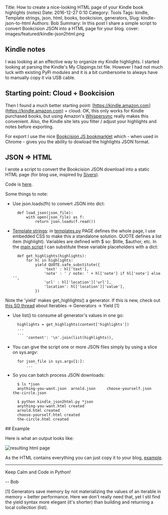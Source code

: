 Title: How to create a nice-looking HTML page of your Kindle book highlights (notes)
Date: 2016-12-27 0:10
Category: Tools
Tags: kindle, Template strings, json, html, books, bookcision, generators, 
Slug: kindle-json-to-html
Authors: Bob
Summary: In this post I share a simple script to convert Bookcision JSON into a HTML page for your blog.
cover: images/featured/kindle-json2html.png

## Kindle notes

I was looking at an effective way to organize my Kindle highlights. I started looking at parsing the Kindle's My Clippings.txt file. However I had not much luck with existing PyPi modules and it is a bit cumbersome to always have to manually copy it via USB cable.

## Starting point: Cloud + Bookcision

Then I found a much better starting point: [https://kindle.amazon.com](https://kindle.amazon.com) = cloud. OK, this only works for Kindle purchased books, but using Amazon's [Whispersync](https://www.amazon.com/gp/help/customer/display.html?nodeId=200911660) really makes this convenient. Also, the Kindle site lets you filter / adjust your highlights and notes before exporting. 

For export I use the nice [Bookcision JS bookmarklet](http://www.norbauer.com/bookcision/) which - when used in Chrome - gives you the ability to dowload the highlights JSON format.

## JSON => HTML

I wrote a script to convert the Bookcision JSON download into a static HTML page (for blog use, inspired by [Sivers](https://sivers.org/book)).

Code is [here](https://github.com/pybites/blog_code/tree/master/kindle_notes).

Some things to note:

* Use json.loads(fh) to convert JSON into dict: 

		def load_json(json_file):
			with open(json_file) as f:
				return json.loads(f.read())

* [Template strings](https://docs.python.org/2/library/string.html#template-strings): in [templates.py](https://github.com/pybites/blog_code/blob/master/kindle_notes/templates.py) PAGE defines the whole page, I use embedded CSS to make this a standalone solution. QUOTE defines a list item (highlight). Variables are defined with $ so: $title, $author, etc. In the [main script](https://github.com/pybites/blog_code/blob/master/kindle_notes/kindle_json2html.py) I can substitute these variable placeholders with a dict: 

		def get_highlights(highlights):
			for hl in highlights:
				yield QUOTE.safe_substitute({
					'text' : hl['text'],
					'note' : ' / note: ' + hl['note'] if hl['note'] else '',
					'url' : hl['location']['url'],
					'location': hl['location']['value'],
				})

Note the 'yield' makes get_highlights() a generator. If this is new, check out [this SO thread](http://stackoverflow.com/questions/231767/what-does-the-yield-keyword-do) about Iterables -> Generators -> Yield [1]

* Use list() to consume all generator's values in one go: 

		highlights = get_highlights(content['highlights'])
		...
		...
			'content': '\n'.join(list(highlights)),

* You can give the script one or more JSON files simply by using a slice on sys.argv:

		for json_file in sys.argv[1:]:
			...

* So you can batch process JSON downloads:

		$ ls *json
		anything-you-want.json	arnold.json		choose-yourself.json	the-circle.json

		$ python kindle_json2html.py *json
		anything-you-want.html created
		arnold.html created
		choose-yourself.html created
		the-circle.html created

## Example 

Here is what an output looks like:

![resulting html page]({filename}/images/example-book-html.png)

As the HTML contains everything you can just copy it to your blog, [example](http://bobbelderbos.com/books/ego-is-the-enemy.html).

---

Keep Calm and Code in Python!

-- Bob

[1] Generators save memory by not materializing the values of an iterable in memory = better performance. Here we don't really need that, yet I stil find the yield syntax more elegant (it's shorter) than building and returning a local collection (list).
